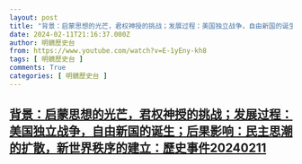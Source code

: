 ```yaml
---
layout: post
title: "背景：启蒙思想的光芒，君权神授的挑战；发展过程：美国独立战争，自由新国的诞生；后果影响：民主思潮的扩散，新世界秩序的建立：歷史事件20240211"
date: 2024-02-11T21:16:37.000Z
author: 明鏡歷史台
from: https://www.youtube.com/watch?v=E-1yEny-kh8
tags: [ 明鏡歷史台 ]
comments: True
categories: [ 明鏡歷史台 ]
---
```

<!--1707686197000-->
[背景：启蒙思想的光芒，君权神授的挑战；发展过程：美国独立战争，自由新国的诞生；后果影响：民主思潮的扩散，新世界秩序的建立：歷史事件20240211](https://www.youtube.com/watch?v=E-1yEny-kh8)
------

<div>

</div>
